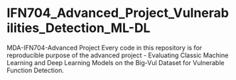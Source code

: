# IFN704_Advanced_Project_Vulnerabilities_Detection_ML-DL
MDA-IFN704-Advanced Project
Every code in this repository is for reproducible purpose of the advanced project - Evaluating Classic Machine Learning and Deep Learning Models on the Big-Vul Dataset for Vulnerable Function Detection.
